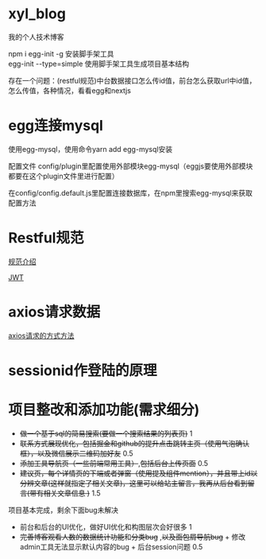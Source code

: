 # xyl_blog
我的个人技术博客

npm i egg-init -g     安装脚手架工具  
egg-init --type=simple     使用脚手架工具生成项目基本结构

存在一个问题：(restful规范)中台数据接口怎么传id值，前台怎么获取url中id值，怎么传值，各种情况，看看egg和nextjs

# egg连接mysql
使用egg-mysql，使用命令yarn add egg-mysql安装

配置文件 config/plugin里配置使用外部模块egg-mysql（eggjs要使用外部模块都要在这个plugin文件里进行配置）

在config/config.default.js里配置连接数据库，在npm里搜索egg-mysql来获取配置方法

# Restful规范
[规范介绍](https://restfulapi.cn/)

[JWT](https://zhuanlan.zhihu.com/p/158186278?from_voters_page=true)

# axios请求数据
[axios请求的方式方法](http://axios-js.com/zh-cn/docs/)

# sessionid作登陆的原理


# 项目整改和添加功能(需求细分)
- ~~做一个基于sql的简易搜索(要做一个搜索结果的列表页)~~ 1
- ~~联系方式展现优化，包括掘金和github的提升点击跳转主页（使用气泡确认框），以及微信展示二维码加好友~~ 0.5 
- ~~添加工具导航页（一些前端常用工具）~~,~~包括后台上传页面~~ 0.5
- ~~建议页，每个详情页的下端或者弹窗（使用提及组件mention），并且带上id以分辨文章(这样就指定了相关文章)，这里可以给站主留言，我再从后台看到留言(带有相关文章信息
)~~ 1.5

项目基本完成，剩余下面bug未解决
- 前台和后台的UI优化，做好UI优化和构图层次会好很多  1 
- ~~完善博客观看人数的数据统计功能~~和~~分类bug~~ ,~~以及面包屑导航bug~~ + 修改admin工具无法显示默认内容的bug + 后台session问题 0.5
